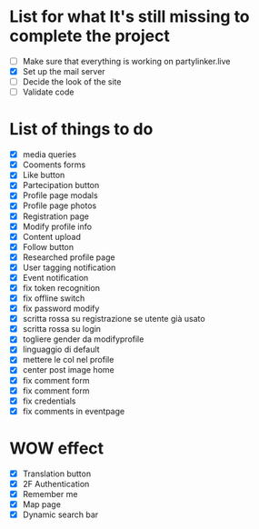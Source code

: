 # List for what It's still missing to complete the project
- [ ] Make sure that everything is working on partylinker.live
- [x] Set up the mail server
- [ ] Decide the look of the site
- [ ] Validate code

# List of things to do
- [x] media queries
- [x] Cooments forms
- [x] Like button
- [x] Partecipation button
- [x] Profile page modals
- [x] Profile page photos
- [x] Registration page
- [x] Modify profile info
- [x] Content upload
- [x] Follow button
- [x] Researched profile page
- [x] User tagging notification
- [x] Event notification
- [x] fix token recognition
- [x] fix offline switch
- [x] fix password modify
- [x] scritta rossa su registrazione se utente già usato
- [x] scritta rossa su login
- [x] togliere gender da modifyprofile
- [x] linguaggio di default
- [x] mettere le col nel profile
- [x] center post image home
- [x] fix comment form
- [x] fix comment form
- [x] fix credentials
- [x] fix comments in eventpage
# WOW effect
- [x] Translation button
- [x] 2F Authentication
- [x] Remember me
- [x] Map page
- [x] Dynamic search bar